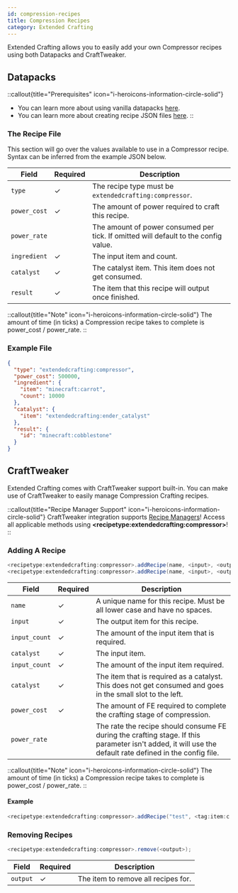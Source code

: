 ```yaml
---
id: compression-recipes
title: Compression Recipes
category: Extended Crafting
---
```


Extended Crafting allows you to easily add your own Compressor recipes using both Datapacks and CraftTweaker.

## Datapacks

::callout{title="Prerequisites" icon="i-heroicons-information-circle-solid"}
- You can learn more about using vanilla datapacks <a href="https://minecraft.gamepedia.com/Data_pack" target="_blank">here</a>.
- You can learn more about creating recipe JSON files <a href="https://minecraft.gamepedia.com/Recipe" target="_blank">here</a>.
::

### The Recipe File

This section will go over the values available to use in a Compressor recipe. Syntax can be inferred from the example JSON below.

| Field        | Required | Description                                                                         |
|--------------|----------|-------------------------------------------------------------------------------------|
| `type`       | ✓        | The recipe type must be `extendedcrafting:compressor`.                              |
| `power_cost` | ✓        | The amount of power required to craft this recipe.                                  |
| `power_rate` |          | The amount of power consumed per tick. If omitted will default to the config value. |
| `ingredient` | ✓        | The input item and count.                                                           |
| `catalyst`   | ✓        | The catalyst item. This item does not get consumed.                                 |
| `result`     | ✓        | The item that this recipe will output once finished.                                |

::callout{title="Note" icon="i-heroicons-information-circle-solid"}
The amount of time (in ticks) a Compression recipe takes to complete is power_cost / power_rate.
::

### Example File

```json
{
  "type": "extendedcrafting:compressor",
  "power_cost": 500000,
  "ingredient": {
    "item": "minecraft:carrot",
    "count": 10000
  },
  "catalyst": {
    "item": "extendedcrafting:ender_catalyst"
  },
  "result": {
    "id": "minecraft:cobblestone"
  }
}
```

## CraftTweaker

Extended Crafting comes with CraftTweaker support built-in. You can make use of CraftTweaker to easily manage Compression Crafting recipes.

::callout{title="Recipe Manager Support" icon="i-heroicons-information-circle-solid"}
CraftTweaker integration supports <a href="https://docs.blamejared.com/1.21.1/en/tutorial/Recipes/RecipeManagers" target="_blank">Recipe Managers</a>! Access all applicable methods using **\<recipetype:extendedcrafting:compressor\>**!
::

### Adding A Recipe

```java
<recipetype:extendedcrafting:compressor>.addRecipe(name, <input>, <output>, input_count, <catalyst>, power_cost);    
<recipetype:extendedcrafting:compressor>.addRecipe(name, <input>, <output>, input_count, <catalyst>, power_cost, power_rate);
```

| Field         | Required | Description                                                                                                                                               |
|---------------|----------|-----------------------------------------------------------------------------------------------------------------------------------------------------------|
| `name`        | ✓        | A unique name for this recipe. Must be all lower case and have no spaces.                                                                                 |
| `input`       | ✓        | The output item for this recipe.                                                                                                                          |
| `input_count` | ✓        | The amount of the input item that is required.                                                                                                            |
| `catalyst`    | ✓        | The input item.                                                                                                                                           |
| `input_count` | ✓        | The amount of the input item required.                                                                                                                    |
| `catalyst`    | ✓        | The item that is required as a catalyst. This does not get consumed and goes in the small slot to the left.                                               |
| `power_cost`  | ✓        | The amount of FE required to complete the crafting stage of compression.                                                                                  |
| `power_rate`  |          | The rate the recipe should consume FE during the crafting stage.  If this parameter isn't added, it will use the default rate defined in the config file. |

::callout{title="Note" icon="i-heroicons-information-circle-solid"}
The amount of time (in ticks) a Compression recipe takes to complete is power_cost / power_rate.
::

#### Example

```java
<recipetype:extendedcrafting:compressor>.addRecipe("test", <tag:item:c:ingots/iron>, <item:minecraft:apple>, 50000, <tag:item:c:ingots/gold>, 2000000, 200);
```

### Removing Recipes

```java
<recipetype:extendedcrafting:compressor>.remove(<output>);
```

| Field    | Required | Description                         |
|----------|----------|-------------------------------------|
| `output` | ✓        | The item to remove all recipes for. |
